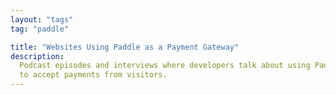 ```yaml
---
layout: "tags"
tag: "paddle"

title: "Websites Using Paddle as a Payment Gateway"
description:
  Podcast episodes and interviews where developers talk about using Paddle
  to accept payments from visitors.
---
```

